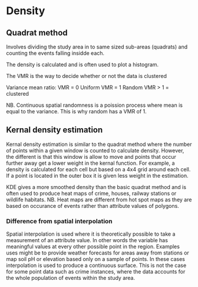 # Density

## Quadrat method
Involves dividing the study area in to same sized sub-areas (quadrats) and counting the events falling insidde each. 

The density is calculated and is often used to plot a histogram.

The VMR is the way to decide whether or not the data is clustered

Variance mean ratio:
VMR = 0 Uniform
VMR = 1 Random
VMR > 1 = clustered

NB. Continuous spatial randomness is a poission process where mean is equal to the variance. This is why random has a VMR of 1.

## Kernal density estimation

Kernal density estimation is similar to the quadrat method where the number of points within a given window is counted to calculate density. However, the different is that this window is allow to move and points that occur further away get a lower weight in the kernal function. For example, a density is calculated for each cell but based on a 4x4 grid around each cell. If a point is located in the outer box it is given less weight in the estimation. 

KDE gives a more smoothed density than the basic quadrat method and is often used to produce heat maps of crime, houses, railway stations or wildlife habitats. NB. Heat maps are different from hot spot maps as they are based on occurance of events rather than attribute values of polygons. 

### Difference from spatial interpolation

Spatial interpolation is used where it is theoretically possible to take a measurement of an attribute value. In other words the variable has meaningful values at every other possible point in the region. Examples uses might be to provide weather forecasts for areas away from stations or map soil pH or elevation based only on a sample of points. In these cases interpolation is used to produce a continuous surface. This is not the case for some point data such as crime instances, where the data accounts for the whole population of events within the study area.
